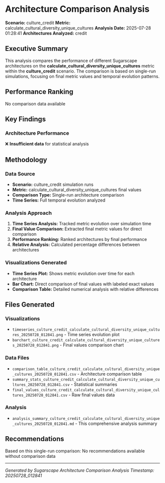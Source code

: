 # Architecture Comparison Analysis

**Scenario:** culture_credit
**Metric:** calculate_cultural_diversity_unique_cultures
**Analysis Date:** 2025-07-28 01:28:41
**Architectures Analyzed:** credit

## Executive Summary

This analysis compares the performance of different Sugarscape architectures on the **calculate_cultural_diversity_unique_cultures** metric within the **culture_credit** scenario. The comparison is based on single-run simulations, focusing on final metric values and temporal evolution patterns.

## Performance Ranking
No comparison data available

## Key Findings

### Architecture Performance
❌ **Insufficient data** for statistical analysis

## Methodology

### Data Source
- **Scenario:** culture_credit simulation runs
- **Metric:** calculate_cultural_diversity_unique_cultures final values
- **Comparison Type:** Single-run architecture comparison
- **Time Series:** Full temporal evolution analyzed

### Analysis Approach
1. **Time Series Analysis:** Tracked metric evolution over simulation time
2. **Final Value Comparison:** Extracted final metric values for direct comparison
3. **Performance Ranking:** Ranked architectures by final performance
4. **Relative Analysis:** Calculated percentage differences between architectures

### Visualizations Generated
- **Time Series Plot:** Shows metric evolution over time for each architecture
- **Bar Chart:** Direct comparison of final values with labeled exact values
- **Comparison Table:** Detailed numerical analysis with relative differences

## Files Generated

### Visualizations
- `timeseries_culture_credit_calculate_cultural_diversity_unique_cultures_20250728_012841.png` - Time series evolution plot
- `barchart_culture_credit_calculate_cultural_diversity_unique_cultures_20250728_012841.png` - Final values comparison chart

### Data Files
- `comparison_table_culture_credit_calculate_cultural_diversity_unique_cultures_20250728_012841.csv` - Architecture comparison table
- `summary_stats_culture_credit_calculate_cultural_diversity_unique_cultures_20250728_012841.csv` - Statistical summaries
- `final_values_culture_credit_calculate_cultural_diversity_unique_cultures_20250728_012841.csv` - Raw final values data

### Analysis
- `analysis_summary_culture_credit_calculate_cultural_diversity_unique_cultures_20250728_012841.md` - This comprehensive analysis summary

## Recommendations

Based on this single-run comparison:
No recommendations available without comparison data

---
*Generated by Sugarscape Architecture Comparison Analysis*
*Timestamp: 20250728_012841*
